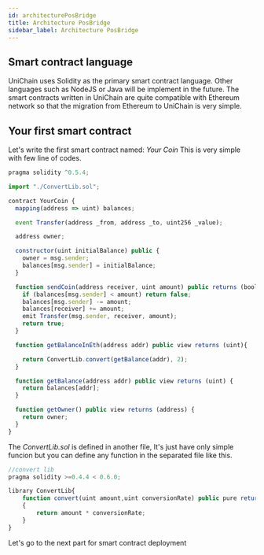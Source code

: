 ```yaml
---
id: architecturePosBridge
title: Architecture PosBridge
sidebar_label: Architecture PosBridge
---
```



## Smart contract language

UniChain uses Solidity as the primary smart contract language. Other languages such as NodeJS or Java will be implement in the future. The smart contracts written in UniChain are quite compatible with Ethereum network so that the migration from Ethereum to UniChain is very simple.

## Your first smart contract

Let's write the first smart contract named: *Your Coin*
This is very simple with few line of codes.

```javascript
pragma solidity ^0.5.4;

import "./ConvertLib.sol";

contract YourCoin {
  mapping(address => uint) balances;

  event Transfer(address _from, address _to, uint256 _value);

  address owner;

  constructor(uint initialBalance) public {
    owner = msg.sender;
    balances[msg.sender] = initialBalance;
  }

  function sendCoin(address receiver, uint amount) public returns (bool sufficient) {
    if (balances[msg.sender] < amount) return false;
    balances[msg.sender] -= amount;
    balances[receiver] += amount;
    emit Transfer(msg.sender, receiver, amount);
    return true;
  }

  function getBalanceInEth(address addr) public view returns (uint){

    return ConvertLib.convert(getBalance(addr), 2);
  }

  function getBalance(address addr) public view returns (uint) {
    return balances[addr];
  }

  function getOwner() public view returns (address) {
    return owner;
  }
}

```

The *ConvertLib.sol* is defined in another file, It's just have only simple funcion but you can define any function in the separated file like this.

```javascript
//convert lib 
pragma solidity >=0.4.4 < 0.6.0;

library ConvertLib{
	function convert(uint amount,uint conversionRate) public pure returns (uint convertedAmount)
	{
		return amount * conversionRate;
	}
}

```

Let's go to the next part for smart contract deployment